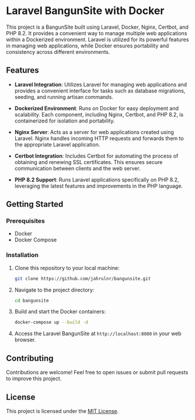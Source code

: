 # Laravel BangunSite with Docker

This project is a BangunSite built using Laravel, Docker, Nginx, Certbot, and PHP 8.2. It provides a convenient way to manage multiple web applications within a Dockerized environment. Laravel is utilized for its powerful features in managing web applications, while Docker ensures portability and consistency across different environments.

## Features

- **Laravel Integration**: Utilizes Laravel for managing web applications and provides a convenient interface for tasks such as database migrations, seeding, and running artisan commands.
  
- **Dockerized Environment**: Runs on Docker for easy deployment and scalability. Each component, including Nginx, Certbot, and PHP 8.2, is containerized for isolation and portability.

- **Nginx Server**: Acts as a server for web applications created using Laravel. Nginx handles incoming HTTP requests and forwards them to the appropriate Laravel application.

- **Certbot Integration**: Includes Certbot for automating the process of obtaining and renewing SSL certificates. This ensures secure communication between clients and the web server.

- **PHP 8.2 Support**: Runs Laravel applications specifically on PHP 8.2, leveraging the latest features and improvements in the PHP language.

## Getting Started

### Prerequisites

- Docker
- Docker Compose

### Installation

1. Clone this repository to your local machine:

    ```bash
    git clone https://github.com/jahrulnr/bangunsite.git
    ```

2. Navigate to the project directory:

    ```bash
    cd bangunsite
    ```

3. Build and start the Docker containers:

    ```bash
    docker-compose up --build -d
    ```

4. Access the Laravel BangunSite at `http://localhost:8080` in your web browser.

## Contributing

Contributions are welcome! Feel free to open issues or submit pull requests to improve this project.

## License

This project is licensed under the [MIT License](LICENSE).